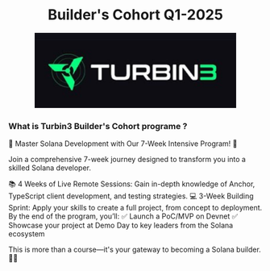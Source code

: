
<div align="center">
   <h1>Builder's Cohort Q1-2025</h1>
  <img src="https://github.com/solana-turbin3/Q1_25_Builder_daniel-burlacu/blob/main/turbine-logo-text.png" alt="Logo" width="400">
</div>

### What is Turbin3 Builder's Cohort programe ?
🌟 Master Solana Development with Our 7-Week Intensive Program! 🚀

Join a comprehensive 7-week journey designed to transform you into a skilled Solana developer.

📚 4 Weeks of Live Remote Sessions: Gain in-depth knowledge of Anchor, TypeScript client development, and testing strategies.
💻 3-Week Building Sprint: Apply your skills to create a full project, from concept to deployment.
By the end of the program, you’ll:
✅ Launch a PoC/MVP on Devnet
✅ Showcase your project at Demo Day to key leaders from the Solana ecosystem

This is more than a course—it's your gateway to becoming a Solana builder. 🚀✨ 
